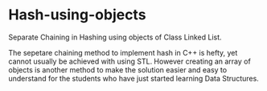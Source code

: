# Hash-using-objects
Separate Chaining in Hashing using objects of Class Linked List.

The sepetare chaining method to implement hash in C++ is hefty, yet cannot usually be achieved with using STL. However creating an array
of objects is another method to make the solution easier and easy to understand for the students who have just started learning Data 
Structures.
